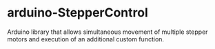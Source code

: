 # arduino-StepperControl
Arduino library that allows simultaneous movement of multiple stepper motors and execution of an additional custom function.
